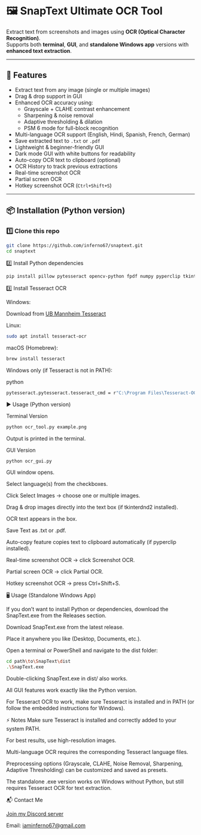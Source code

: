 # 🖼️ SnapText Ultimate OCR Tool

Extract text from screenshots and images using **OCR (Optical Character Recognition)**.  
Supports both **terminal**, **GUI**, and **standalone Windows app** versions with **enhanced text extraction**.

---

## 🚀 Features
- Extract text from any image (single or multiple images)  
- Drag & drop support in GUI  
- Enhanced OCR accuracy using:
  - Grayscale + CLAHE contrast enhancement  
  - Sharpening & noise removal  
  - Adaptive thresholding & dilation  
  - PSM 6 mode for full-block recognition  
- Multi-language OCR support (English, Hindi, Spanish, French, German)  
- Save extracted text to `.txt` or `.pdf`  
- Lightweight & beginner-friendly GUI  
- Dark mode GUI with white buttons for readability  
- Auto-copy OCR text to clipboard (optional)  
- OCR History to track previous extractions  
- Real-time screenshot OCR  
- Partial screen OCR  
- Hotkey screenshot OCR (`Ctrl+Shift+S`)  

---

## 📦 Installation (Python version)

### 1️⃣ Clone this repo
```bash
git clone https://github.com/inferno67/snaptext.git
cd snaptext
```
2️⃣ Install Python dependencies
```bash
pip install pillow pytesseract opencv-python fpdf numpy pyperclip tkinterdnd2 mss keyboard
```
3️⃣ Install Tesseract OCR

Windows:

 Download from [UB Mannheim Tesseract](https://github.com/UB-Mannheim/tesseract/wiki)

Linux:

```bash
sudo apt install tesseract-ocr
```
macOS (Homebrew):

```bash
brew install tesseract
```
Windows only (if Tesseract is not in PATH):

python
```bash
pytesseract.pytesseract.tesseract_cmd = r"C:\Program Files\Tesseract-OCR\tesseract.exe"
```

▶️ Usage (Python version)

Terminal Version

```bash
python ocr_tool.py example.png
```
Output is printed in the terminal.

GUI Version
```bash
python ocr_gui.py
```
GUI window opens.

Select language(s) from the checkboxes.

Click Select Images → choose one or multiple images.

Drag & drop images directly into the text box (if tkinterdnd2 installed).

OCR text appears in the box.

Save Text as .txt or .pdf.

Auto-copy feature copies text to clipboard automatically (if pyperclip installed).

Real-time screenshot OCR → click Screenshot OCR.

Partial screen OCR → click Partial OCR.

Hotkey screenshot OCR → press Ctrl+Shift+S.

🖥️ Usage (Standalone Windows App)

If you don’t want to install Python or dependencies, download the SnapText.exe from the Releases section.

Download SnapText.exe from the latest release.

Place it anywhere you like (Desktop, Documents, etc.).

Open a terminal or PowerShell and navigate to the dist folder:
```bash
cd path\to\SnapText\dist
.\SnapText.exe
```

Double-clicking SnapText.exe in dist/ also works.

All GUI features work exactly like the Python version.

For Tesseract OCR to work, make sure Tesseract is installed and in PATH (or follow the embedded instructions for Windows).

⚡ Notes
Make sure Tesseract is installed and correctly added to your system PATH.

For best results, use high-resolution images.

Multi-language OCR requires the corresponding Tesseract language files.

Preprocessing options (Grayscale, CLAHE, Noise Removal, Sharpening, Adaptive Thresholding) can be customized and saved as presets.

The standalone .exe version works on Windows without Python, but still requires Tesseract OCR for text extraction.

📬 Contact Me

[Join my Discord server](https://discord.gg/SqyFzxZdjH)

Email: iaminferno67@gmail.com